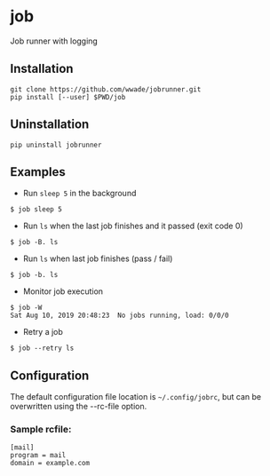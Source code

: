 # job
Job runner with logging

## Installation
```
git clone https://github.com/wwade/jobrunner.git
pip install [--user] $PWD/job
```

## Uninstallation
```
pip uninstall jobrunner
```

## Examples
* Run `sleep 5` in the background
```
$ job sleep 5
```
* Run `ls` when the last job finishes and it passed (exit code 0)
```
$ job -B. ls
```
* Run `ls` when last job finishes (pass / fail)
```
$ job -b. ls
```
* Monitor job execution
```
$ job -W
Sat Aug 10, 2019 20:48:23  No jobs running, load: 0/0/0
```
* Retry a job
```
$ job --retry ls
```

## Configuration
The default configuration file location is `~/.config/jobrc`, but can be
overwritten using the --rc-file option.

### Sample rcfile:
```
[mail]
program = mail
domain = example.com
```
